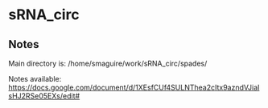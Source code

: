 # sRNA_circ
 
## Notes
Main directory is: /home/smaguire/work/sRNA_circ/spades/

Notes available:
https://docs.google.com/document/d/1XEsfCUf4SULNThea2cItx9azndVJiaIsHJ2RSe05EXs/edit#
